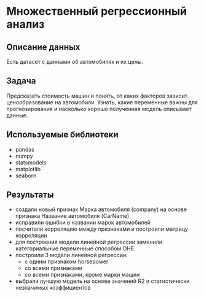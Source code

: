 # Множественный регрессионный анализ

## Описание данных

Есть датасет с данными об автомобилях и их цены.


## Задача

Предсказать стоимость машин и понять, от каких факторов зависит ценообразование на автомобили. Узнать, какие переменные важны для прогнозирования и насколько хорошо полученная модель описывает данные.


## Используемые библиотеки
- pandas
- numpy
- statsmodels
- matplotlib
- seaborn

## Результаты

- создали новый признак Марка автомобиля (company) на основе признака Название автомобиля (CarName)
- исправили ошибки в названии марок автомобилей
- посчитали корреляцию между признаками и построили матрицу корреляции
- для построения модели линейной регрессии заменили категориальные переменные способом OHE
- построили 3 модели линейной регрессии:
	- с одним признаком horsepower
	- со всеми признаками
	- со всеми признаками, кроме марки машин
- выбрали лучшую модель на основе значений R2 и статистически незначимых коэффициентов

